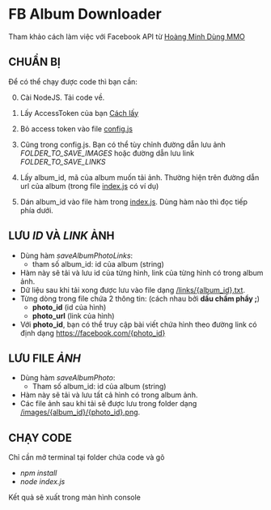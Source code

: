 # FB Album Downloader

Tham khảo cách làm việc với Facebook API từ [Hoàng Minh Dùng MMO](https://www.youtube.com/watch?v=auTBuwZOrBo&list=PL4BMIU_JnQBRSVZcc_ey0LDZdARdeuCh2&index=1)

## CHUẨN BỊ

Để có thể chạy được code thì bạn cần:

0. Cài NodeJS. Tải code về.

1. Lấy AccessToken của bạn [Cách lấy](https://ahachat.com/help/blog/cach-lay-token-facebook#2-token-facebook-theo-t%C3%A0i-kho%E1%BA%A3n-c%C3%A1-nh%C3%A2n)

2. Bỏ access token vào file [config.js](./config.js)

3. Cũng trong config.js. Bạn có thể tùy chỉnh đường dẫn lưu ảnh _FOLDER_TO_SAVE_IMAGES_ hoặc đường dẫn lưu link _FOLDER_TO_SAVE_LINKS_

4. Lấy album_id, mã của album muốn tải ảnh. Thường hiện trên đường dẫn url của album (trong file [index.js](./index.js) có ví dụ)

5. Dán album_id vào file hàm trong [index.js](./index.js). Dùng hàm nào thì đọc tiếp phía dưới.

## LƯU _ID_ VÀ _LINK_ ẢNH

- Dùng hàm _saveAlbumPhotoLinks_:
  - tham số album_id: id của album (string)
- Hàm này sẽ tải và lưu id của từng hình, link của từng hình có trong album ảnh.
- Dữ liệu sau khi tải xong được lưu vào file dạng [/links/{album_id}.txt](./links/).
- Từng dòng trong file chứa 2 thông tin: (cách nhau bởi **dấu chấm phẩy ;**)
  - **photo_id** (id của hình)
  - **photo_url** (link của hình)
- Với **photo_id**, bạn có thể truy cập bài viết chứa hình theo đường link có định dạng https://facebook.com/{photo_id}

## LƯU FILE _ẢNH_

- Dùng hàm _saveAlbumPhoto_:
  - Tham số album_id: id của album (string)
- Hàm này sẽ tải và lưu tất cả hình có trong album ảnh.
- Các file ảnh sau khi tải sẽ được lưu trong folder dạng [/images/{album_id}/{photo_id}.png](./images/).

## CHẠY CODE

Chỉ cần mở terminal tại folder chứa code và gõ
- _npm install_
- _node index.js_

Kết quả sẽ xuất trong màn hình console
